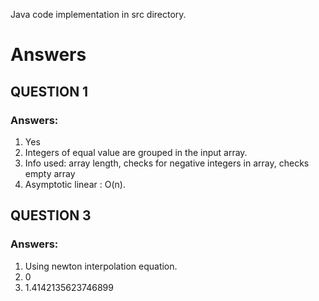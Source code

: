 Java code implementation in src directory.

# Answers

## QUESTION 1
### Answers: 
1. Yes
2. Integers of equal value are grouped in the input array.
3. Info used: array length, checks for negative integers in array, checks empty array
4. Asymptotic linear : O(n).

## QUESTION 3
### Answers:
1. Using newton interpolation equation.
2. 0
3. 1.4142135623746899
